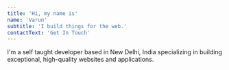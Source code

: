 ```yaml
---
title: 'Hi, my name is'
name: 'Varun'
subtitle: 'I build things for the web.'
contactText: 'Get In Touch'
---
```


I'm a self taught developer based in New Delhi, India specializing in building exceptional, high-quality websites and applications.
